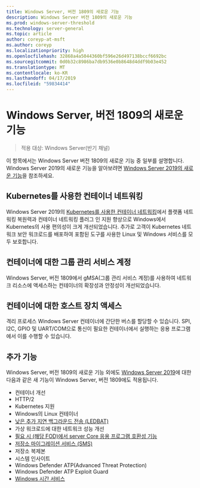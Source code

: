 ```yaml
---
title: Windows Server, 버전 1809의 새로운 기능
description: Windows Server 버전 1809의 새로운 기능
ms.prod: windows-server-threshold
ms.technology: server-general
ms.topic: article
author: coreyp-at-msft
ms.author: coreyp
ms.localizationpriority: high
ms.openlocfilehash: 32868a4a5044360bf596e26d497138bccf6692bc
ms.sourcegitcommit: 0d0b32c8986ba7db9536e0b8648d4ddf9b03e452
ms.translationtype: MT
ms.contentlocale: ko-KR
ms.lasthandoff: 04/17/2019
ms.locfileid: "59834414"
---
```

# <a name="whats-new-in-windows-server-version-1809"></a>Windows Server, 버전 1809의 새로운 기능

>적용 대상: Windows Server(반기 채널)

이 항목에서는 Windows Server 버전 1809의 새로운 기능 중 일부를 설명합니다. Windows Server 2019의 새로운 기능을 알아보려면 [Windows Server 2019의 새로운 기능](../get-started-19/whats-new-19.md)을 참조하세요.

## <a name="container-networking-with-kubernetes"></a>Kubernetes를 사용한 컨테이너 네트워킹

Windows Server 2019의 [Kubernetes를 사용한 컨테이너 네트워킹](https://docs.microsoft.com/windows-server/networking/sdn/technologies/containers/container-networking-overview)에서 플랫폼 네트워킹 복원력과 컨테이너 네트워킹 플러그 인 지원 향상으로 Windows에서 Kubernetes의 사용 편의성이 크게 개선되었습니다. 추가로 고객이 Kubernetes 네트워크 보안 워크로드를 배포하여 포함된 도구를 사용한 Linux 및 Windows 서비스를 모두 보호합니다.

## <a name="group-managed-service-accounts-for-containers"></a>컨테이너에 대한 그룹 관리 서비스 계정

Windows Server, 버전 1809에서 gMSA(그룹 관리 서비스 계정)를 사용하여 네트워크 리소스에 액세스하는 컨테이너의 확장성과 안정성이 개선되었습니다. 

## <a name="host-device-access-for-containers"></a>컨테이너에 대한 호스트 장치 액세스

격리 프로세스 Windows Server 컨테이너에 간단한 버스를 할당할 수 있습니다. SPI, I2C, GPIO 및 UART/COM으로 통신이 필요한 컨테이너에서 실행하는 응용 프로그램에서 이를 수행할 수 있습니다.

## <a name="additional-features"></a>추가 기능
Windows Server, 버전 1809의 새로운 기능 외에도 [Windows Server 2019](../get-started-19/get-started-19.md)에 대한 다음과 같은 새 기능이 Windows Server, 버전 1809에도 적용됩니다.

* 컨테이너 개선
* HTTP/2
* Kubernetes 지원
* Windows의 Linux 컨테이너
* [낮은 추가 지연 백그라운드 전송 (LEDBAT)](https://blogs.technet.microsoft.com/networking/2018/07/25/ledbat/)
* 가상 워크로드에 대한 네트워크 성능 개선
* [필요 시 (해당 FOD)에서 server Core 응용 프로그램 호환성 기능 ](https://docs.microsoft.com/windows-server/get-started-19/install-fod-19)
* [저장소 마이그레이션 서비스 (SMS)](../storage/whats-new-in-storage.md#storage-spaces-direct)
* 저장소 복제본
* 시스템 인사이트 
* Windows Defender ATP(Advanced Threat Protection)
* Windows Defender ATP Exploit Guard
* [Windows 시간 서비스](https://docs.microsoft.com/windows-server/networking/windows-time-service/insider-preview)

